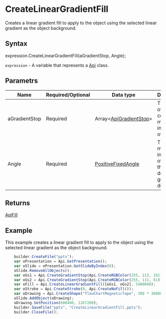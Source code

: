 # CreateLinearGradientFill

Creates a linear gradient fill to apply to the object using the selected linear gradient as the object background.

## Syntax

expression.CreateLinearGradientFill(aGradientStop, Angle);

`expression` - A variable that represents a [Api](../Api.md) class.

## Parametrs

| **Name** | **Required/Optional** | **Data type** | **Description** |
| ------------- | ------------- | ------------- | ------------- |
| aGradientStop | Required | Array<[ApiGradientStop](../../ApiGradientStop/ApiGradientStop.md)> | The array of gradient color stops measured in 1000th of percent. |
| Angle | Required | [PositiveFixedAngle](../../../Enumerations/PositiveFixedAngle.md) | The angle measured in 60000th of a degree that will define the gradient direction. |

## Returns

[ApiFill](../../ApiFill/ApiFill.md)

## Example

This example creates a linear gradient fill to apply to the object using the selected linear gradient as the object background.

```javascript
	builder.CreateFile("pptx");
	var oPresentation = Api.GetPresentation();
	var oSlide = oPresentation.GetSlideByIndex(0);
	oSlide.RemoveAllObjects();
	var oGs1 = Api.CreateGradientStop(Api.CreateRGBColor(255, 213, 191), 0);
	var oGs2 = Api.CreateGradientStop(Api.CreateRGBColor(255, 111, 61), 100000);
	var oFill = Api.CreateLinearGradientFill([oGs1, oGs2], 5400000);
	var oStroke = Api.CreateStroke(0, Api.CreateNoFill());
	var oDrawing = Api.CreateShape("flowChartMagneticTape", 300 * 36000, 130 * 36000, oFill, oStroke);
	oSlide.AddObject(oDrawing);
	oDrawing.SetPosition(608400, 1267200);
	builder.SaveFile("pptx", "CreateLinearGradientFill.pptx");
	builder.CloseFile();
```